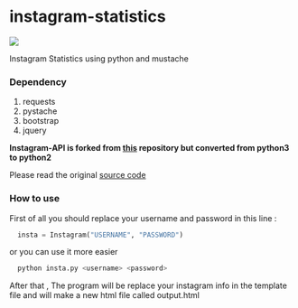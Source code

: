 # instagram-statistics
<img src="https://travis-ci.org/ahmdrz/instagram-statistics.svg?branch=master" />

Instagram Statistics using python and mustache

### Dependency

1. requests
2. pystache
3. bootstrap
4. jquery

**Instagram-API is forked from [this](https://github.com/LevPasha/Instagram-API-python) repository but converted from python3 to python2**

Please read the original [source code](https://github.com/LevPasha/Instagram-API-python)

### How to use

First of all you should replace your username and password in this line :

```python
  insta = Instagram("USERNAME", "PASSWORD")
```

or you can use it more easier

```bash
  python insta.py <username> <password>
```

After that , The program will be replace your instagram info in the template file and will make a new html file called output.html 
